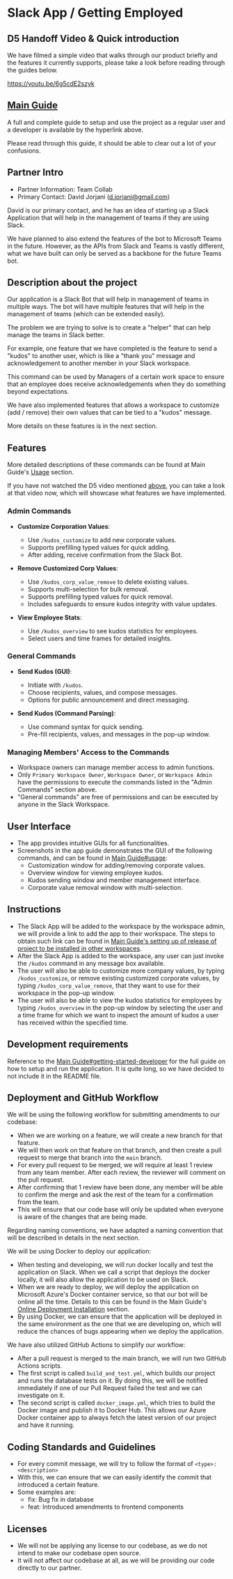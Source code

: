 # Slack App / Getting Employed

## D5 Handoff Video & Quick introduction

We have filmed a simple video that walks through our product briefly and the features it currently supports, please take a look before reading through the guides below. 

https://youtu.be/6g5cdE2szyk

## [Main Guide](guide/main-guide.md)

A full and complete guide to setup and use the project as a regular user and a developer is available by the hyperlink above. 

Please read through this guide, it should be able to clear out a lot of your confusions.

## Partner Intro

[//]: # (* Include the names, emails, titles, primary or secondary point of contact at the partner organization)
[//]: # (* Provide a short description about the partner organization. &#40;2-4 lines&#41;)

- Partner Information: Team Collab
- Primary Contact: David Jorjani (d.jorjani@gmail.com)

David is our primary contact, and he has an idea of starting up a Slack Application that will help in the management of teams if they are using Slack. 

We have planned to also extend the features of the bot to Microsoft Teams in the future. However, as the APIs from Slack and Teams is vastly different, what we have built can only be served as a backbone for the future Teams bot.  

## Description about the project

[//]: # (* Provide a high-level description of your application and it's value from an end-user's perspective)
[//]: # (* What is the problem you're trying to solve? Is there any context required to understand **why** the application solves this problem?)

Our application is a Slack Bot that will help in management of teams in multiple ways. The bot will have multiple features that will help in the management of teams (which can be extended easily). 

The problem we are trying to solve is to create a "helper" that can help manage the teams in Slack better. 

For example, one feature that we have completed is the feature to send a "kudos" to another user, which is like a "thank you" message and acknowledgement to another member in your Slack workspace. 

This command can be used by Managers of a certain work space to ensure that an employee does receive acknowledgements when they do something beyond expectations.

We have also implemented features that allows a workspace to customize (add / remove) their own values that can be tied to a "kudos" message. 

More details on these features is in the next section. 

## Features

More detailed descriptions of these commands can be found at Main Guide's [Usage](guide/main-guide.md#usage) section. 

If you have not watched the D5 video mentioned [above](#d5-handoff-video--quick-introduction), you can take a look at that video now, which will showcase what features we have implemented. 

### Admin Commands
- **Customize Corporation Values**:
  - Use `/kudos_customize` to add new corporate values.
  - Supports prefilling typed values for quick adding.
  - After adding, receive confirmation from the Slack Bot.

- **Remove Customized Corp Values**:
  - Use `/kudos_corp_value_remove` to delete existing values.
  - Supports multi-selection for bulk removal.
  - Supports prefilling typed values for quick removal.
  - Includes safeguards to ensure kudos integrity with value updates.

- **View Employee Stats**:
  - Use `/kudos_overview` to see kudos statistics for employees.
  - Select users and time frames for detailed insights.

### General Commands
- **Send Kudos (GUI)**:
  - Initiate with `/kudos`.
  - Choose recipients, values, and compose messages.
  - Options for public announcement and direct messaging.

- **Send Kudos (Command Parsing)**:
  - Use command syntax for quick sending.
  - Pre-fill recipients, values, and messages in the pop-up window.

### Managing Members' Access to the Commands
- Workspace owners can manage member access to admin functions.
- Only `Primary Workspace Owner`, `Workspace Owner`, or `Workspace Admin` have the permissions to execute the commands listed in the "Admin Commands" section above. 
- "General commands" are free of permissions and can be executed by anyone in the Slack Workspace. 

## User Interface
- The app provides intuitive GUIs for all functionalities.
- Screenshots in the app guide demonstrates the GUI of the following commands, and can be found in [Main Guide#usage](developer-guide/main-guide.md#usage):
  - Customization window for adding/removing corporate values.
  - Overview window for viewing employee kudos.
  - Kudos sending window and member management interface.
  - Corporate value removal window with multi-selection.

## Instructions

[//]: # (* Clear instructions for how to use the application from the end-user's perspective)
[//]: # (* How do you access it? For example: Are accounts pre-created or does a user register? Where do you start? etc. )
[//]: # (* Provide clear steps for using each feature described in the previous section.)
[//]: # (* This section is critical to testing your application and must be done carefully and thoughtfully.)

- The Slack App will be added to the workspace by the workspace admin, we will provide a link to add the app to their workspace. The steps to obtain such link can be found in [Main Guide's setting up of release of project to be installed in other workspaces](guide/main-guide.md#optional-setting-up-release-of-the-project-to-be-installed-in-other-workspaces). 
- After the Slack App is added to the workspace, any user can just invoke the `/kudos` command in any message box available. 
- The user will also be able to customize more company values, by typing `/kudos_customize`, or remove existing customized corporate values, by typing `/kudos_corp_value_remove`, that they want to use for their workspace in the pop-up window.
- The user will also be able to view the kudos statistics for employees by typing `/kudos_overview` in the pop-up window by selecting the user and a time frame for which we want to inspect the amount of kudos a user has received within the specified time. 
 
## Development requirements

[//]: # (* What are the technical requirements for a developer to set up on their machine or server &#40;e.g. OS, libraries, etc.&#41;?)
[//]: # (* Briefly describe instructions for setting up and running the application. You should address this part like how one would expect a README doc of real-world deployed application would be.)
[//]: # (* You can see this [example]&#40;https://github.com/alichtman/shallow-backup#readme&#41; to get started.)

Reference to the [Main Guide#getting-started-developer](developer-guide/main-guide.md#getting-started-developer) for the full guide on how to setup and run the application. It is quite long, so we have decided to not include it in the README file. 

## Deployment and GitHub Workflow

[//]: # (Describe your Git/GitHub workflow. Essentially, we want to understand how your team members share codebase, avoid conflicts and deploys the application.)

[//]: # (* Be concise, yet precise. For example, "we use pull-requests" is not a precise statement since it leaves too many open questions - Pull-requests from where to where? Who reviews the pull-requests? Who is responsible for merging them? etc.)
[//]: # (* If applicable, specify any naming conventions or standards you decide to adopt.)
[//]: # (* Describe your overall deployment process from writing code to viewing a live application)
[//]: # (* What deployment tool&#40;s&#41; are you using? And how?)
[//]: # (* Don't forget to **briefly justify why** you chose this workflow or particular aspects of it!)

We will be using the following workflow for submitting amendments to our codebase:
- When we are working on a feature, we will create a new branch for that feature.
- We will then work on that feature on that branch, and then create a pull request to merge that branch into the `main` branch.
- For every pull request to be merged, we will require at least 1 review from any team member. After each review, the reviewer will comment on the pull request. 
- After confirming that 1 review have been done, any member will be able to confirm the merge and ask the rest of the team for a confirmation from the team.
- This will ensure that our code base will only be updated when everyone is aware of the changes that are being made.

Regarding naming conventions, we have adapted a naming convention that will be described in details in the next section. 

We will be using Docker to deploy our application:
- When testing and developing, we will run docker locally and test the application on Slack. When we call a script that deploys the docker locally, it will also allow the application to be used on Slack.
- When we are ready to deploy, we will deploy the application on Microsoft Azure's Docker container service, so that our bot will be online all the time. Details to this can be found in the Main Guide's [Online Deployment Installation](guide/main-guide.md#installation-online-deployment) section.
- By using Docker, we can ensure that the application will be deployed in the same environment as the one that we are developing on, which will reduce the chances of bugs appearing when we deploy the application.

We have also utilized GitHub Actions to simplify our workflow: 
- After a pull request is merged to the main branch, we will run two GitHub Actions scripts.
- The first script is called `build_and_test.yml`, which builds our project and runs the database tests on it. By doing this, we will be notified immediately if one of our Pull Request failed the test and we can investigate on it. 
- The second script is called `docker_image.yml`, which tries to build the Docker image and publish it to Docker Hub. This allows our Azure Docker container app to always fetch the latest version of our project and have it running. 


## Coding Standards and Guidelines

[//]: # (Keep this section brief, a maximum of 2-3 lines. You would want to read through this [article]&#40;https://www.geeksforgeeks.org/coding-standards-and-guidelines/&#41; to get more context about what this section is for before attempting to answer.)
[//]: # (* These are 2 optional resources that you might want to go through: [article with High level explanation]&#40;https://blog.codacy.com/coding-standards-what-are-they-and-why-do-you-need-them/&#41; and [this article with Detailed Explanation]&#40;https://google.github.io/styleguide/&#41;)

- For every commit message, we will try to follow the format of `<type>: <description>` 
- With this, we can ensure that we can easily identify the commit that introduced a certain feature.
- Some examples are: 
  - fix: Bug fix in database
  - feat: Introduced amendments to frontend components

## Licenses 

[//]: # (Keep this section as brief as possible. You may read this [Github article]&#40;https://help.github.com/en/github/creating-cloning-and-archiving-repositories/licensing-a-repository&#41; for a start.)
[//]: # ( * What type of license will you apply to your codebase? And why?)
[//]: # ( * What affect does it have on the development and use of your codebase?)

- We will not be applying any license to our codebase, as we do not intend to make our codebase open source.
- It will not affect our codebase at all, as we will be providing our code directly to our partner.
